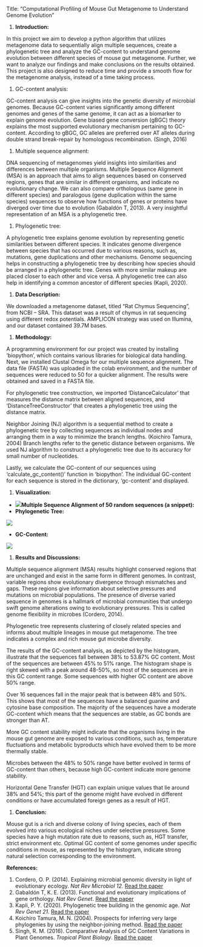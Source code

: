 ﻿Title: “Computational Profiling of Mouse Gut Metagenome to Understand Genome Evolution”

1. **Introduction:**

In this project we aim to develop a python algorithm that utilizes metagenome data to sequentially align multiple sequences, create a phylogenetic tree and analyze the GC-content to understand genome evolution between different species of mouse gut metagenome. Further, we want to analyze our findings and make conclusions on the results obtained. This project is also designed to reduce time and provide a smooth flow for the metagenome analysis, instead of a time taking process. 

1) GC-content analysis:

GC-content analysis can give insights into the genetic diversity of microbial genomes. Because GC-content varies significantly among different genomes and genes of the same genome, it can act as a biomarker to explain genome evolution. Gene biased gene conversion (gBGC) theory explains the most supported evolutionary mechanism pertaining to GC-content. According to gBGC, GC alleles are preferred over AT alleles during double strand break-repair by homologous recombination. (Singh, 2016)

1) Multiple sequence alignment:

DNA sequencing of metagenomes yield insights into similarities and differences between multiple organisms. Multiple Sequence Alignment (MSA) is an approach that aims to align sequences based on conserved regions, genes that are similar in different organisms, and indicate no evolutionary change. We can also compare orthologous (same gene in different species) and paralogous (gene duplication within the same species) sequences to observe how functions of genes or proteins have diverged over time due to evolution (Gabaldón T, 2013). A very insightful representation of an MSA is a phylogenetic tree.

1) Phylogenetic tree:

A phylogenetic tree explains genome evolution by representing genetic similarities between different species. It indicates genome divergence between species that has occurred due to various reasons, such as, mutations, gene duplications and other mechanisms. Genome sequencing helps in constructing a phylogenetic tree by describing how species should be arranged in a phylogenetic tree. Genes with more similar makeup are placed closer to each other and vice versa. A phylogenetic tree can also help in identifying a common ancestor of different species (Kapli, 2020).

1. **Data Description:**

We downloaded a metagenome dataset, titled “Rat Chymus Sequencing”, from NCBI – SRA. This dataset was a result of chymus in rat sequencing using different redox potentials. AMPLICON strategy was used on Illumina, and our dataset contained 39.7M bases.

1. **Methodology:**

A programming environment for our project was created by installing ‘biopython’, which contains various libraries for biological data handling. Next, we installed Clustal Omega for our multiple sequence alignment. The data file (FASTA) was uploaded in the colab environment, and the number of sequences were reduced to 50 for a quicker alignment. The results were obtained and saved in a FASTA file. 

For phylogenetic tree construction, we imported ‘DistanceCalculator’ that measures the distance matrix between aligned sequences, and ‘DistanceTreeConstructor’ that creates a phylogenetic tree using the distance matrix. 

Neighbor Joining (NJ) algorithm is a sequential method to create a phylogenetic tree by collecting sequences as individual nodes and arranging them in a way to minimize the branch lengths. (Koichiro Tamura, 2004) Branch lengths refer to the genetic distance between organisms. We used NJ algorithm to construct a phylogenetic tree due to its accuracy for small number of nucleotides.

Lastly, we calculate the GC-content of our sequences using ‘calculate\_gc\_content()’ function in ‘biopython’. The individual GC-content for each sequence is stored in the dictionary, ‘gc-content’ and displayed.

1. **Visualization:**
- ![](Aspose.Words.16a0594f-d5e5-4be2-9874-376840a5f3cd.001.png)**Multiple Sequence Alignment of 50 random sequences (a snippet):**
- **Phylogenetic Tree:** 

![](Aspose.Words.16a0594f-d5e5-4be2-9874-376840a5f3cd.002.png)

- **GC-Content:**

![](Aspose.Words.16a0594f-d5e5-4be2-9874-376840a5f3cd.003.png)

1. **Results and Discussions:**

Multiple sequence alignment (MSA) results highlight conserved regions that are unchanged and exist in the same form in different genomes. In contrast, variable regions show evolutionary divergence through mismatches and gaps. These regions give information about selective pressures and mutations on microbial populations. The presence of diverse varied sequence in genomes is a hallmark of microbial communities that undergo swift genome alterations owing to evolutionary pressures. This is called genome flexibility in microbes (Cordero, 2014).

Phylogenetic tree represents clustering of closely related species and informs about multiple lineages in mouse gut metagenome. The tree indicates a complex and rich mouse gut microbe diversity.

The results of the GC-content analysis, as depicted by the histogram, illustrate that the sequences fall between 38% to 53.87% GC content. Most of the sequences are between 45% to 51% range. The histogram shape is right skewed with a peak around 48-50%, so most of the sequences are in this GC content range. Some sequences with higher GC content are above 50% range. 

Over 16 sequences fall in the major peak that is between 48% and 50%. This shows that most of the sequences have a balanced guanine and cytosine base composition.  The majority of the sequences have a moderate GC-content which means that the sequences are stable, as GC bonds are stronger than AT. 

More GC content stability might indicate that the organisms living in the mouse gut genome are exposed to various conditions, such as, temperature fluctuations and metabolic byproducts which have evolved them to be more thermally stable. 

Microbes between the 48% to 50% range have better evolved in terms of GC-content than others, because high GC-content indicate more genome stability. 

Horizontal Gene Transfer (HGT) can explain unique values that lie around 38% and 54%; this part of the genome might have evolved in different conditions or have accumulated foreign genes as a result of HGT.   

1. **Conclusion:**

Mouse gut is a rich and diverse colony of living species, each of them evolved into various ecological niches under selective pressures. Some species have a high mutation rate due to reasons, such as, HGT transfer, strict environment etc. Optimal GC content of some genomes under specific conditions in mouse, as represented by the histogram, indicate strong natural selection corresponding to the environment.

**References:**

1. Cordero, O. P. (2014). Explaining microbial genomic diversity in light of evolutionary ecology. *Nat Rev Microbiol 12*. [Read the paper](https://www.nature.com/articles/nrmicro3218)
1. Gabaldón T, K. E. (2013). Functional and evolutionary implications of gene orthology. *Nat Rev Genet*. [Read the paper](https://www.ncbi.nlm.nih.gov/pmc/articles/PMC5877793/#:~:text=Walter%20Fitch1%2C2%20introduced,descent%20from%20their%20common%20ancestor.)
1. Kapli, P. Y. (2020). Phylogenetic tree building in the genomic age. *Nat Rev Genet 21*. [Read the paper](https://www.nature.com/articles/s41576-020-0233-0)
1. Koichiro Tamura, M. N. (2004). Prospects for inferring very large phylogenies by using the neighbor-joining method. [Read the paper](https://www.pnas.org/doi/epdf/10.1073/pnas.0404206101)
1. Singh, R. M. (2016). Comparative Analysis of GC Content Variations in Plant Genomes. *Tropical Plant Biology*. [Read the paper](https://link.springer.com/article/10.1007/s12042-016-9165-4)


